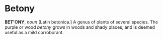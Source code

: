 # Betony

**BET'ONY**, _noun_ \[Latin betonica.\] A genus of plants of several species. The purple or wood _betony_ grows in woods and shady places, and is deemed useful as a mild corroborant.